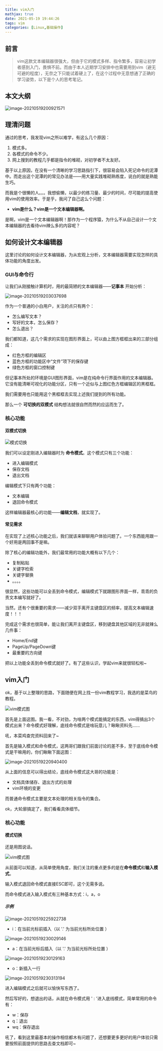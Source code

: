 ```yaml
---
title: vim入门
mathjax: true
date: 2021-05-19 19:44:26
tags: vim
categories: [Linux,基础操作]
---
```


## 前言

> vim这款文本编辑器很强大，但由于它的模式多样、指令繁多，容易让初学者感到入门，畏惧不前。而由于本人近期学习安排中也需要用到vim（避无可避的程度），无奈之下只能试着硬上了，在这个过程中无意想通了正确的学习姿势，以下是个人的思考笔记。

<!--more-->

## 本文大纲

![image-20210519200921571](https://photos-1302100213.cos.ap-guangzhou.myqcloud.com/imgs/Blog/image-20210519200921571.png)

## 理清问题

通过的思考，我发现vim之所以难学，有这么几个原因：

1. 模式多。
2. 各模式的命令不少。
3. 网上搜到的教程几乎都是指令的堆砌，对初学者不太友好。

基于以上原因，在没有一个清晰的学习思路指引下，很容易会陷入死记命令的泥潭中。而走出这个泥潭的的常见办法是——用大量实践堆砌熟练度，说白的就是熟能生巧。

而我是个很懒的人。。。我想偷懒，以最少的练习量、最少的时间，尽可能的提高使用vim的使用效率。于是乎，我问了自己这么个问题：

- **vim是什么？vim是一个文本编辑器啊。**

是啊，vim是一个文本编辑器啊！那作为一个程序猿，为什么不从自己设计一个文本编辑器的去看待vim辣么多的内容呢？

## 如何设计文本编辑器

这里讨论的如何设计文本编辑器，为从宏观上分析，文本编辑器需要实现怎样的具体功能的角度出发。

### GUI与命令行

让我们从刚接触计算机时，用的最简陋的文本编辑器——**记事本** 开始分析：

![image-20210519203037698](https://photos-1302100213.cos.ap-guangzhou.myqcloud.com/imgs/Blog/image-20210519203037698.png)

作为一个普通的小白用户，关注的点只有两个：

- 怎么编写文本？
- 写好的文本，怎么保存？
- 怎么退出？

我们都知道，这几个需求的实现在图形界面上，可以由上图方框框出来的三部分组成：

- 红色方框的编辑区
- 蓝色方框的功能区中“文件”项下的保存键
- 绿色方框的窗口控制键

但记事本所处的环境是GUI图形界面，vim是在纯命令行界面作用的文本编辑器。它没有能清晰可视化的功能分区，只有一个近似与上图红色方框编辑区的黑框框。

我们需要用也只能用这个黑框框去实现上述我们提到的所有功能。

那么一个  **可切换的双模式** 结构想法就很自然而然的应运而生了。

### 核心功能

#### 双模式切换

![模式切换](https://photos-1302100213.cos.ap-guangzhou.myqcloud.com/imgs/Blog/%E6%A8%A1%E5%BC%8F%E5%88%87%E6%8D%A2.png)

我们可以设定刚进入编辑器时为 **命令模式**。这个模式只有三个功能：

- 进入编辑模式
- 保存文档
- 退出文档

编辑模式下只有两个功能：

- 文本编辑
- 退回命令模式

这样编辑器最核心的功能——**编辑文档**，就实现了。

#### 常见需求

在实现了上述核心功能之后，我们就该来聊聊用户体验问题了。一个东西能用跟一个好用是两回事不是嘛。

除了核心的编辑功能外，我们最常用的功能大概有以下几个：

- 复制粘贴
- 关键字检索
- 关键字替换
- 。。。。

很显然，这些功能可以全丢到命令模式，编辑模式下就跟图形界面一样，乖乖的负责文本编写就好了。

当然，还有个很重要的需求——减少双手离开主键盘区的频率，提高文本编辑速度！！！

完成这个需求也很简单，能让我们离开主键盘区，移到键盘其他区域的无非就辣么几件事：

- Home/End键
- PageUp/PageDown键
- 最重要的方向键

把以上功能全丢到命令模式就好了。有了这些认识，学起vim来就很轻松啦~



## vim入门

ok，基于以上整理的思路，下面随便在网上找一份vim教程学习，我选的是菜鸟的教程。

![vim模式图](https://photos-1302100213.cos.ap-guangzhou.myqcloud.com/imgs/Blog/vim%E6%A8%A1%E5%BC%8F%E5%9B%BE.png)

首先是上面这图。我一看，不对劲，为啥两个模式能搞定的东西，vim得搞出3个模式出来？命令模式好理解，底线命令模式是啥玩意儿？瞅瞅资料先......

吼，本菜鸡查完资料回来了~

首先是输入模式和命令模式，这两哥们跟我们前面讨论的差不多，至于底线命令模式是干嘛用的，你们瞅瞅下面这图：

![image-20210519220940400](https://photos-1302100213.cos.ap-guangzhou.myqcloud.com/imgs/Blog/image-20210519220940400.png)

从上面的信息可以得出结论，底线命令模式这大哥的功能是：

- 文档具体储存、退出方式的处理
- vim环境的变更

而普通命令模式主要是文本处理的相关指令的集合。

ok，大轮廓搞定了，我们看看具体细节。

### 核心功能

#### 模式切换

还是用图说话。

![vim模式图](https://photos-1302100213.cos.ap-guangzhou.myqcloud.com/imgs/Blog/vim%E6%A8%A1%E5%BC%8F%E5%9B%BE.png)



从前面可以知道，从简单使用角度，我们关注的重点更多的是在**命令模式**和**输入模式**。

输入模式退回命令模式直接ESC即可，这个无需多说。

而命令模式进入输入模式有三种基本方式：i，a，o

##### 示例

![image-20210519225922738](https://photos-1302100213.cos.ap-guangzhou.myqcloud.com/imgs/Blog/image-20210519225922738.png)

- i：在当前光标前插入（以 '.' 为当前光标所处位置 ）

![image-20210519230029146](https://photos-1302100213.cos.ap-guangzhou.myqcloud.com/imgs/Blog/image-20210519230029146.png)

- a：在当前光标后插入（以 '.' 为当前光标所处位置 ）

![image-20210519230129163](https://photos-1302100213.cos.ap-guangzhou.myqcloud.com/imgs/Blog/image-20210519230129163.png)

- o：新插入一行

![image-20210519230313194](https://photos-1302100213.cos.ap-guangzhou.myqcloud.com/imgs/Blog/image-20210519230313194.png)

进入编辑模式之后就可以愉快写东西了。

然后写好的，想退出的话，从就在命令模式用 ' : '进入底线模式，简单常用的命令有：

- w：保存
- q：退出
- wq：保存退出

吼了，看到这里最基本的操作相信都木有问题了，还想要更多更好的用户体验只需要按照前面提供的思路去查文档即可~
